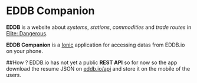 # EDDB Companion

**EDDB** is a website about *systems*, *stations*, *commodities* and *trade routes* in [Elite: Dangerous](https://www.elitedangerous.com/).

**EDDB Companion** is a [Ionic](http://ionicframework.com/) application for accessing datas from EDDB.io on your phone.

##How ?
EDDB.io has not yet a public **REST API** so for now so the app download the resume JSON on [eddb.io/api](https://eddb.io/api) and store it on the mobile of the users. 


 
